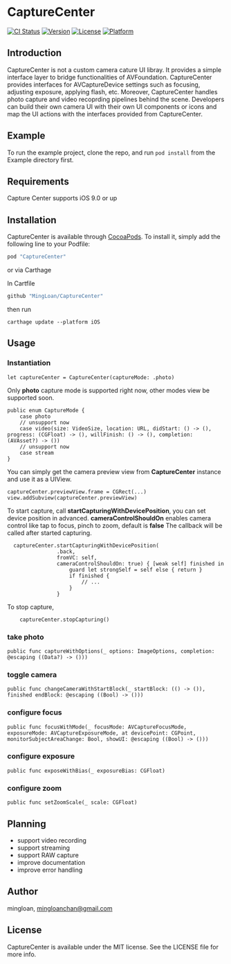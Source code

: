 # CaptureCenter

[![CI Status](http://img.shields.io/travis/mingloan/CaptureCenter.svg?style=flat)](https://travis-ci.org/mingloan/CaptureCenter)
[![Version](https://img.shields.io/cocoapods/v/CaptureCenter.svg?style=flat)](http://cocoapods.org/pods/CaptureCenter)
[![License](https://img.shields.io/cocoapods/l/CaptureCenter.svg?style=flat)](http://cocoapods.org/pods/CaptureCenter)
[![Platform](https://img.shields.io/cocoapods/p/CaptureCenter.svg?style=flat)](http://cocoapods.org/pods/CaptureCenter)

## Introduction
CaptureCenter is not a custom camera cature UI libray. It provides a simple interface layer to bridge functionalities of AVFoundation. CaptureCenter provides interfaces for AVCaptureDevice settings such as focusing, adjusting exposure, applying flash, etc. Moreover, CaptureCenter handles photo capture and video recoprding  pipelines behind the scene. Developers can build their own camera UI with their own UI components or icons and map the UI actions with the interfaces provided from CaptureCenter.

## Example
To run the example project, clone the repo, and run `pod install` from the Example directory first.

## Requirements
Capture Center supports iOS 9.0 or up

## Installation

CaptureCenter is available through [CocoaPods](http://cocoapods.org). To install
it, simply add the following line to your Podfile:

```ruby
pod "CaptureCenter"
```
or via Carthage

In Cartfile
```ruby
github "MingLoan/CaptureCenter"
```
then run
```
carthage update --platform iOS
```

## Usage

### Instantiation

```
let captureCenter = CaptureCenter(captureMode: .photo)
```

Only **photo** capture mode is supported right now, other modes view be supported soon.
```
public enum CaptureMode {
    case photo
    // unsupport now
    case video(size: VideoSize, location: URL, didStart: () -> (), progress: (CGFloat) -> (), willFinish: () -> (), completion: (AVAsset?) -> ())
    // unsupport now
    case stream
}
```

You can simply get the camera preview view from **CaptureCenter** instance and use it as a UIView.

```
captureCenter.previewView.frame = CGRect(...)
view.addSubview(captureCenter.previewView)
```

To start capture, call **startCapturingWithDevicePosition**, you can set device position in advanced.
**cameraControlShouldOn** enables camera control like tap to focus, pinch to zoom, default is **false**
The callback will be called after started capturing.

```
  captureCenter.startCapturingWithDevicePosition(
                .back,
                fromVC: self,
                cameraControlShouldOn: true) { [weak self] finished in
                    guard let strongSelf = self else { return }
                    if finished {
                        // ...
                    }
                }
```

To stop capture,
```
    captureCenter.stopCapturing()
```

### take photo
```
public func captureWithOptions(_ options: ImageOptions, completion: @escaping ((Data?) -> ()))
```

### toggle camera
```
public func changeCameraWithStartBlock(_ startBlock: (() -> ()), finished endBlock: @escaping ((Bool) -> ()))
```

### configure focus
```
public func focusWithMode(_ focusMode: AVCaptureFocusMode, exposureMode: AVCaptureExposureMode, at devicePoint: CGPoint, monitorSubjectAreaChange: Bool, showUI: @escaping ((Bool) -> ()))
```

### configure exposure
```
public func exposeWithBias(_ exposureBias: CGFloat)
```

### configure zoom
```
public func setZoomScale(_ scale: CGFloat)
```


## Planning
* support video recording
* support streaming
* support RAW capture
* improve documentation
* improve error handling

## Author

mingloan, mingloanchan@gmail.com

## License

CaptureCenter is available under the MIT license. See the LICENSE file for more info.
